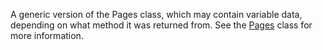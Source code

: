 A generic version of the Pages class, which may contain variable data,
depending on what method it was returned from. See the [Pages](https://create.roblox.com/docs/reference/engine/classes/Pages) class for more
information.